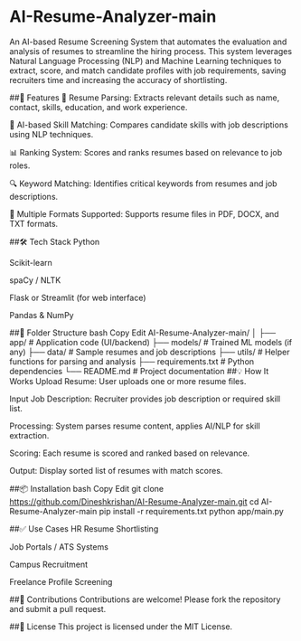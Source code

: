 # AI-Resume-Analyzer-main
An AI-based Resume Screening System that automates the evaluation and analysis of resumes to streamline the hiring process. This system leverages Natural Language Processing (NLP) and Machine Learning techniques to extract, score, and match candidate profiles with job requirements, saving recruiters time and increasing the accuracy of shortlisting.

##🚀 Features
📄 Resume Parsing: Extracts relevant details such as name, contact, skills, education, and work experience.

🧠 AI-based Skill Matching: Compares candidate skills with job descriptions using NLP techniques.

📊 Ranking System: Scores and ranks resumes based on relevance to job roles.

🔍 Keyword Matching: Identifies critical keywords from resumes and job descriptions.

📁 Multiple Formats Supported: Supports resume files in PDF, DOCX, and TXT formats.

##🛠️ Tech Stack
Python

Scikit-learn

spaCy / NLTK

Flask or Streamlit (for web interface)

Pandas & NumPy

##📂 Folder Structure
bash
Copy
Edit
AI-Resume-Analyzer-main/
│
├── app/                     # Application code (UI/backend)
├── models/                  # Trained ML models (if any)
├── data/                    # Sample resumes and job descriptions
├── utils/                   # Helper functions for parsing and analysis
├── requirements.txt         # Python dependencies
└── README.md                # Project documentation
##💡 How It Works
Upload Resume: User uploads one or more resume files.

Input Job Description: Recruiter provides job description or required skill list.

Processing: System parses resume content, applies AI/NLP for skill extraction.

Scoring: Each resume is scored and ranked based on relevance.

Output: Display sorted list of resumes with match scores.

##📦 Installation
bash
Copy
Edit
git clone https://github.com/Dineshkrishan/AI-Resume-Analyzer-main.git
cd AI-Resume-Analyzer-main
pip install -r requirements.txt
python app/main.py

##✅ Use Cases
HR Resume Shortlisting

Job Portals / ATS Systems

Campus Recruitment

Freelance Profile Screening

##🤝 Contributions
Contributions are welcome! Please fork the repository and submit a pull request.

##📄 License
This project is licensed under the MIT License.
